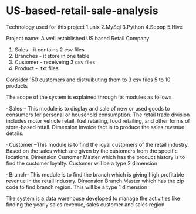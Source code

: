 # US-based-retail-sale-analysis
Technology used for this project
1.unix
2.MySql
3.Python
4.Sqoop
5.Hive

Project name: A well established US based Retail Company
1. Sales - it contains 2 csv files 
2. Branches - it store in one table
3. Customer - receiveing 3 csv files 
4. Product - .txt files

Consider 150 customers and distruibuting them to 3 csv files 5 to 10 products

The scope of the system is explained through its modules as follows

· Sales – This module is to display and sale of new or used goods to consumers for personal or household
          consumption. The retail trade division includes motor vehicle retail, fuel retailing, food retailing,
          and other forms of store-based retail. Dimension invoice fact is to produce the sales revenue details.

· Customer –This module is to find the loyal customers of the retail industry. Based on the sales which are 
          given by the customers from the specific locations. Dimension Customer Master which has the product history is to find the customer loyalty. Customer will be a type 2 dimension

· Branch– This module is to find the branch which is giving high profitable revenue in the retail industry. Dimension Branch Master which has the zip code to find branch region. This will be a type 1 dimension

The system is a data warehouse developed to manage the activities like finding the yearly sales revenue, sales customer and sales region.
